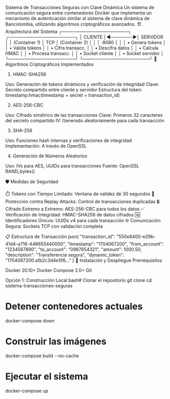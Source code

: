 Sistema de Transacciones Seguras con Clave Dinámica
Un sistema de comunicación segura entre contenedores Docker que implementa un mecanismo de autenticación similar al sistema de clave dinámica de Bancolombia, utilizando algoritmos criptográficos avanzados.
🏗️ Arquitectura del Sistema
┌─────────────────────┐         ┌─────────────────────┐
│     CLIENTE         │◄───────►│     SERVIDOR        │
│   (Container 1)     │   TCP   │   (Container 2)     │
│                     │  :8080  │                     │
│ • Genera tokens     │         │ • Valida tokens     │
│ • Cifra transacc.   │         │ • Descifra datos    │
│ • Calcula HMAC      │         │ • Procesa transacc. │
│ • Socket cliente    │         │ • Socket servidor   │
└─────────────────────┘         └─────────────────────┘
🔐 Algoritmos Criptográficos Implementados
1. HMAC-SHA256

Uso: Generación de tokens dinámicos y verificación de integridad
Clave: Secreto compartido entre cliente y servidor
Estructura del token: timestamp:hmac(timestamp + secret + transaction_id)

2. AES-256-CBC

Uso: Cifrado simétrico de las transacciones
Clave: Primeros 32 caracteres del secreto compartido
IV: Generado aleatoriamente para cada transacción

3. SHA-256

Uso: Funciones hash internas y verificaciones de integridad
Implementación: A través de OpenSSL

4. Generación de Números Aleatorios

Uso: IVs para AES, UUIDs para transacciones
Fuente: OpenSSL RAND_bytes()

🛡️ Medidas de Seguridad

⏱️ Tokens con Tiempo Limitado: Ventana de validez de 30 segundos
🔄 Protección contra Replay Attacks: Control de transacciones duplicadas
🔒 Cifrado Extremo a Extremo: AES-256-CBC para todos los datos
✅ Verificación de Integridad: HMAC-SHA256 de datos cifrados
🆔 Identificadores Únicos: UUIDs v4 para cada transacción
🌐 Comunicación Segura: Sockets TCP con validación completa

📋 Estructura de Transacción
json{
  "transaction_id": "550e8400-e29b-41d4-a716-446655440000",
  "timestamp": "1704067200",
  "from_account": "1234567890",
  "to_account": "0987654321",
  "amount": 1000.50,
  "description": "Transferencia segura",
  "dynamic_token": "1704067200:a1b2c3d4e5f6..."
}
🚀 Instalación y Despliegue
Prerrequisitos

Docker 20.10+
Docker Compose 2.0+
Git

Opción 1: Construcción Local
bash# Clonar el repositorio
git clone <url-del-repositorio>
cd sistema-transacciones-seguras

# Detener contenedores actuales
docker-compose down

# Construir las imágenes
docker-compose build --no-cache

# Ejecutar el sistema
docker-compose up
